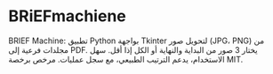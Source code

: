 # BRiEFmachiene
BRIEF Machine: تطبيق Python بواجهة Tkinter لتحويل صور (JPG، PNG) من مجلدات فرعية إلى PDF. يختار 3 صور من البداية والنهاية أو الكل إذا أقل. سهل الاستخدام، يدعم الترتيب الطبيعي، مع سجل عمليات. مرخص برخصة MIT.
